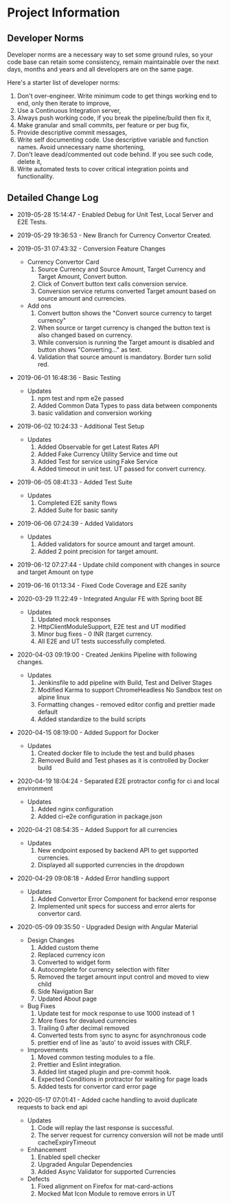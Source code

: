 # Project Information

## Developer Norms

Developer norms are a necessary way to set some ground rules, so your code base can retain some consistency, remain maintainable over the next days, months and years and all developers are on the same page.

Here's a starter list of developer norms:

1. Don't over-engineer. Write minimum code to get things working end to end, only then iterate to improve,
2. Use a Continuous Integration server,
3. Always push working code, if you break the pipeline/build then fix it,
4. Make granular and small commits, per feature or per bug fix,
5. Provide descriptive commit messages,
6. Write self documenting code. Use descriptive variable and function names. Avoid unnecessary name shortening,
7. Don't leave dead/commented out code behind. If you see such code, delete it,
8. Write automated tests to cover critical integration points and functionality.

## Detailed Change Log

* 2019-05-28 15:14:47 - Enabled Debug for Unit Test, Local Server and E2E Tests.

* 2019-05-29 19:36:53 - New Branch for Currency Convertor Created.

* 2019-05-31 07:43:32 - Conversion Feature Changes

  * Currency Convertor Card
    1. Source Currency and Source Amount, Target Currency and Target Amount, Convert button.
    2. Click of Convert button text calls conversion service.
    3. Conversion service returns converted Target amount based on source amount and currencies.
  * Add ons
    1. Convert button shows the "Convert source currency to target currency"
    2. When source or target currency is changed the button text is also changed based on currency.
    3. While conversion is running the Target amount is disabled and button shows "Converting..." as text.
    4. Validation that source amount is mandatory. Border turn solid red.

* 2019-06-01 16:48:36 - Basic Testing

  * Updates
    1. npm test and npm e2e passed
    2. Added Common Data Types to pass data between components
    3. basic validation and conversion working

* 2019-06-02 10:24:33 - Additional Test Setup

  * Updates
    1. Added Observable for get Latest Rates API
    2. Added Fake Currency Utility Service and time out
    3. Added Test for service using Fake Service
    4. Added timeout in unit test. UT passed for convert currency.

* 2019-06-05 08:41:33 - Added Test Suite

  * Updates
    1. Completed E2E sanity flows
    2. Added Suite for basic sanity

* 2019-06-06 07:24:39 - Added Validators

  * Updates
    1. Added validators for source amount and target amount.
    2. Added 2 point precision for target amount.

* 2019-06-12 07:27:44 - Update child component with changes in source and target Amount on type

* 2019-06-16 01:13:34 - Fixed Code Coverage and E2E sanity

* 2020-03-29 11:22:49 - Integrated Angular FE with Spring boot BE

  * Updates
    1. Updated mock responses
    2. HttpClientModuleSupport, E2E test and UT modified
    3. Minor bug fixes - 0 INR (target currency.
    4. All E2E and UT tests successfully completed.

* 2020-04-03 09:19:00 - Created Jenkins Pipeline with following changes.

  * Updates
    1. Jenkinsfile to add pipeline with Build, Test and Deliver Stages
    2. Modified Karma to support ChromeHeadless No Sandbox test on alpine linux
    3. Formatting changes - removed editor config and prettier made default
    4. Added standardize to the build scripts

* 2020-04-15 08:19:00 - Added Support for Docker

  * Updates
    1. Created docker file to include the test and build phases
    2. Removed Build and Test phases as it is controlled by Docker build

* 2020-04-19 18:04:24 - Separated E2E protractor config for ci and local environment

  * Updates
    1. Added nginx configuration
    2. Added ci-e2e configuration in package.json

* 2020-04-21 08:54:35 - Added Support for all currencies

  * Updates
    1. New endpoint exposed by backend API to get supported currencies.
    2. Displayed all supported currencies in the dropdown

* 2020-04-29 09:08:18 - Added Error handling support

  * Updates
    1. Added Convertor Error Component for backend error response
    2. Implemented unit specs for success and error alerts for convertor card.

* 2020-05-09 09:35:50 - Upgraded Design with Angular Material

  * Design Changes
    1. Added custom theme
    2. Replaced currency icon
    3. Converted to widget form
    4. Autocomplete for currency selection with filter
    5. Removed the target amount input control and moved to view child
    6. Side Navigation Bar
    7. Updated About page
  * Bug Fixes
    1. Update test for mock response to use 1000 instead of 1
    2. More fixes for devalued currencies
    3. Trailing 0 after decimal removed
    4. Converted tests from sync to async for asynchronous code
    5. prettier end of line as 'auto' to avoid issues with CRLF.
  * Improvements
    1. Moved common testing modules to a file.
    2. Prettier and Eslint integration.
    3. Added lint staged plugin and pre-commit hook.
    4. Expected Conditions in protractor for waiting for page loads
    5. Added tests for convertor card error page

* 2020-05-17 07:01:41 - Added cache handling to avoid duplicate requests to back end api

  * Updates
    1. Code will replay the last response is successful.
    2. The server request for currency conversion will not be made until cacheExpiryTimeout
  * Enhancement
    1. Enabled spell checker
    2. Upgraded Angular Dependencies
    3. Added Async Validator for supported Currencies
  * Defects
    1. Fixed alignment on Firefox for mat-card-actions
    2. Mocked Mat Icon Module to remove errors in UT
